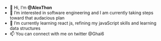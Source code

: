 - 👋 Hi, I’m **@AlexThon**
- 👀 I’m interested in software engineering and I am currently taking steps toward that audacious plan 
- 🌱 I’m currently learning react js, refining my javaScript skills and learning data structures 
- 📫 You can connect with me on twitter @Ghai6

<!---
AlexThon/AlexThon is a ✨ special ✨ repository because its `README.md` (this file) appears on your GitHub profile.
You can click the Preview link to take a look at your changes.
--->
